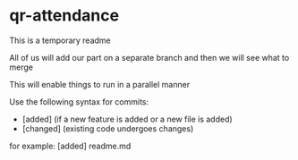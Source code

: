 # qr-attendance

This is a temporary readme

All of us will add our part on a separate branch and then we will see what to merge

This will enable things to run in a parallel manner

Use the following syntax for commits:
- [added] (if a new feature is added or a new file is added)
- [changed] (existing code undergoes changes)

for example:
[added] readme.md
